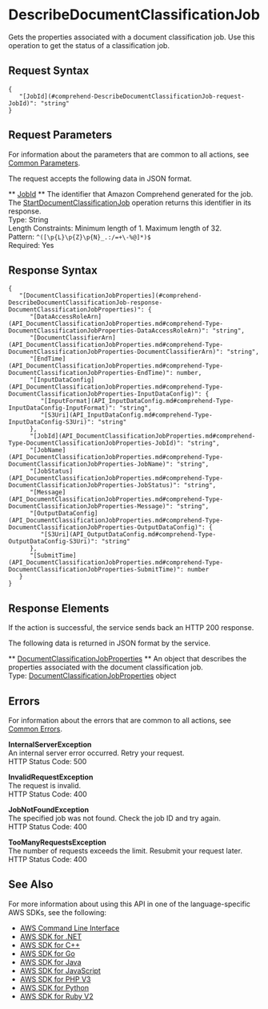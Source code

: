 # DescribeDocumentClassificationJob<a name="API_DescribeDocumentClassificationJob"></a>

Gets the properties associated with a document classification job\. Use this operation to get the status of a classification job\.

## Request Syntax<a name="API_DescribeDocumentClassificationJob_RequestSyntax"></a>

```
{
   "[JobId](#comprehend-DescribeDocumentClassificationJob-request-JobId)": "string"
}
```

## Request Parameters<a name="API_DescribeDocumentClassificationJob_RequestParameters"></a>

For information about the parameters that are common to all actions, see [Common Parameters](CommonParameters.md)\.

The request accepts the following data in JSON format\.

 ** [JobId](#API_DescribeDocumentClassificationJob_RequestSyntax) **   <a name="comprehend-DescribeDocumentClassificationJob-request-JobId"></a>
The identifier that Amazon Comprehend generated for the job\. The [StartDocumentClassificationJob](API_StartDocumentClassificationJob.md) operation returns this identifier in its response\.  
Type: String  
Length Constraints: Minimum length of 1\. Maximum length of 32\.  
Pattern: `^([\p{L}\p{Z}\p{N}_.:/=+\-%@]*)$`   
Required: Yes

## Response Syntax<a name="API_DescribeDocumentClassificationJob_ResponseSyntax"></a>

```
{
   "[DocumentClassificationJobProperties](#comprehend-DescribeDocumentClassificationJob-response-DocumentClassificationJobProperties)": { 
      "[DataAccessRoleArn](API_DocumentClassificationJobProperties.md#comprehend-Type-DocumentClassificationJobProperties-DataAccessRoleArn)": "string",
      "[DocumentClassifierArn](API_DocumentClassificationJobProperties.md#comprehend-Type-DocumentClassificationJobProperties-DocumentClassifierArn)": "string",
      "[EndTime](API_DocumentClassificationJobProperties.md#comprehend-Type-DocumentClassificationJobProperties-EndTime)": number,
      "[InputDataConfig](API_DocumentClassificationJobProperties.md#comprehend-Type-DocumentClassificationJobProperties-InputDataConfig)": { 
         "[InputFormat](API_InputDataConfig.md#comprehend-Type-InputDataConfig-InputFormat)": "string",
         "[S3Uri](API_InputDataConfig.md#comprehend-Type-InputDataConfig-S3Uri)": "string"
      },
      "[JobId](API_DocumentClassificationJobProperties.md#comprehend-Type-DocumentClassificationJobProperties-JobId)": "string",
      "[JobName](API_DocumentClassificationJobProperties.md#comprehend-Type-DocumentClassificationJobProperties-JobName)": "string",
      "[JobStatus](API_DocumentClassificationJobProperties.md#comprehend-Type-DocumentClassificationJobProperties-JobStatus)": "string",
      "[Message](API_DocumentClassificationJobProperties.md#comprehend-Type-DocumentClassificationJobProperties-Message)": "string",
      "[OutputDataConfig](API_DocumentClassificationJobProperties.md#comprehend-Type-DocumentClassificationJobProperties-OutputDataConfig)": { 
         "[S3Uri](API_OutputDataConfig.md#comprehend-Type-OutputDataConfig-S3Uri)": "string"
      },
      "[SubmitTime](API_DocumentClassificationJobProperties.md#comprehend-Type-DocumentClassificationJobProperties-SubmitTime)": number
   }
}
```

## Response Elements<a name="API_DescribeDocumentClassificationJob_ResponseElements"></a>

If the action is successful, the service sends back an HTTP 200 response\.

The following data is returned in JSON format by the service\.

 ** [DocumentClassificationJobProperties](#API_DescribeDocumentClassificationJob_ResponseSyntax) **   <a name="comprehend-DescribeDocumentClassificationJob-response-DocumentClassificationJobProperties"></a>
An object that describes the properties associated with the document classification job\.  
Type: [DocumentClassificationJobProperties](API_DocumentClassificationJobProperties.md) object

## Errors<a name="API_DescribeDocumentClassificationJob_Errors"></a>

For information about the errors that are common to all actions, see [Common Errors](CommonErrors.md)\.

 **InternalServerException**   
An internal server error occurred\. Retry your request\.  
HTTP Status Code: 500

 **InvalidRequestException**   
The request is invalid\.  
HTTP Status Code: 400

 **JobNotFoundException**   
The specified job was not found\. Check the job ID and try again\.  
HTTP Status Code: 400

 **TooManyRequestsException**   
The number of requests exceeds the limit\. Resubmit your request later\.  
HTTP Status Code: 400

## See Also<a name="API_DescribeDocumentClassificationJob_SeeAlso"></a>

For more information about using this API in one of the language\-specific AWS SDKs, see the following:
+  [AWS Command Line Interface](https://docs.aws.amazon.com/goto/aws-cli/comprehend-2017-11-27/DescribeDocumentClassificationJob) 
+  [AWS SDK for \.NET](https://docs.aws.amazon.com/goto/DotNetSDKV3/comprehend-2017-11-27/DescribeDocumentClassificationJob) 
+  [AWS SDK for C\+\+](https://docs.aws.amazon.com/goto/SdkForCpp/comprehend-2017-11-27/DescribeDocumentClassificationJob) 
+  [AWS SDK for Go](https://docs.aws.amazon.com/goto/SdkForGoV1/comprehend-2017-11-27/DescribeDocumentClassificationJob) 
+  [AWS SDK for Java](https://docs.aws.amazon.com/goto/SdkForJava/comprehend-2017-11-27/DescribeDocumentClassificationJob) 
+  [AWS SDK for JavaScript](https://docs.aws.amazon.com/goto/AWSJavaScriptSDK/comprehend-2017-11-27/DescribeDocumentClassificationJob) 
+  [AWS SDK for PHP V3](https://docs.aws.amazon.com/goto/SdkForPHPV3/comprehend-2017-11-27/DescribeDocumentClassificationJob) 
+  [AWS SDK for Python](https://docs.aws.amazon.com/goto/boto3/comprehend-2017-11-27/DescribeDocumentClassificationJob) 
+  [AWS SDK for Ruby V2](https://docs.aws.amazon.com/goto/SdkForRubyV2/comprehend-2017-11-27/DescribeDocumentClassificationJob) 